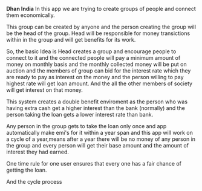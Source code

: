 
**Dhan India**
In this app we are trying to create groups of people and connect them economically. 

This group can be created by anyone and the person creating the group will be the head of the group. Head will be responsible for money transictions within in the group and will get benefits for its work.


So, the basic Idea is Head creates a group and encourage people to connect to it and the connected people will pay a minimum amount of money on monthly basis and the monthly collected money will be put on auction and the members of group can bid for the interest rate which they are ready to pay as interest on the money and the person willing to pay highest rate will get loan amount. And the all the other members of society will get interest on that money. 

This system creates a double benefit enviroment as the person who was having extra cash get a higher interest than the bank (normally) and the person taking the loan gets a lower interest rate than bank.

Any person in the group gets to take the loan only once and app automatically make emi's for it within a year span and this app will work on a cycle of a year,means after a year there will be no money of any person in the group and every person will get their base amount and the amount of interest they had earned.


One time rule for one user ensures that every one has a fair chance of getting the loan.

And the cycle process
